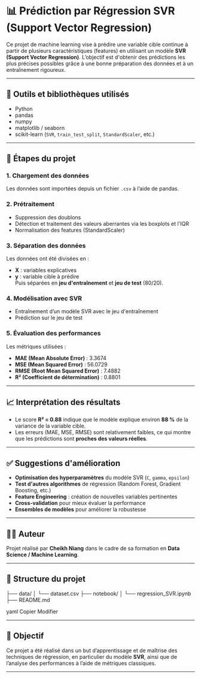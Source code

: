 # 📊 Prédiction par Régression SVR (Support Vector Regression)

Ce projet de machine learning vise à prédire une variable cible continue à partir de plusieurs caractéristiques (features) en utilisant un modèle **SVR (Support Vector Regression)**. L’objectif est d'obtenir des prédictions les plus précises possibles grâce à une bonne préparation des données et à un entraînement rigoureux.

---

## 🧰 Outils et bibliothèques utilisés

- Python
- pandas
- numpy
- matplotlib / seaborn
- scikit-learn (`SVR`, `train_test_split`, `StandardScaler`, etc.)

---

## 🔄 Étapes du projet

### 1. Chargement des données
Les données sont importées depuis un fichier `.csv` à l’aide de pandas.

### 2. Prétraitement
- Suppression des doublons
- Détection et traitement des valeurs aberrantes via les boxplots et l'IQR
- Normalisation des features (StandardScaler)

### 3. Séparation des données
Les données ont été divisées en :
- **X** : variables explicatives
- **y** : variable cible à prédire  
Puis séparées en **jeu d'entraînement** et **jeu de test** (80/20).

### 4. Modélisation avec SVR
- Entraînement d’un modèle SVR avec le jeu d'entraînement
- Prédiction sur le jeu de test

### 5. Évaluation des performances
Les métriques utilisées :
- **MAE (Mean Absolute Error)** : 3.3674
- **MSE (Mean Squared Error)** : 56.0729
- **RMSE (Root Mean Squared Error)** : 7.4882
- **R² (Coefficient de détermination)** : 0.8801

---

## 📈 Interprétation des résultats

- Le score **R² = 0.88** indique que le modèle explique environ **88 %** de la variance de la variable cible.
- Les erreurs (MAE, MSE, RMSE) sont relativement faibles, ce qui montre que les prédictions sont **proches des valeurs réelles**.

---

## ✅ Suggestions d'amélioration

- **Optimisation des hyperparamètres** du modèle SVR (`C`, `gamma`, `epsilon`)
- **Test d'autres algorithmes** de régression (Random Forest, Gradient Boosting, etc.)
- **Feature Engineering** : création de nouvelles variables pertinentes
- **Cross-validation** pour mieux évaluer la performance
- **Ensembles de modèles** pour améliorer la robustesse

---

## 👨‍💻 Auteur

Projet réalisé par **Cheikh Niang** dans le cadre de sa formation en **Data Science / Machine Learning**.

---

## 📂 Structure du projet

├── data/
│ └── dataset.csv
├── notebook/
│ └── regression_SVR.ipynb
├── README.md

yaml
Copier
Modifier

---

## 🚀 Objectif

Ce projet a été réalisé dans un but d’apprentissage et de maîtrise des techniques de régression, en particulier du modèle **SVR**, ainsi que de l’analyse des performances à l’aide de métriques classiques.

---
